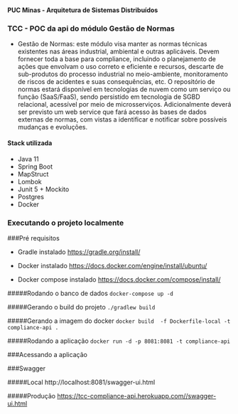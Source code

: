 #### PUC Minas - Arquitetura de Sistemas Distribuídos

### TCC - POC da api do módulo Gestão de Normas

- Gestão de Normas: este módulo visa manter as normas técnicas existentes nas áreas industrial,
  ambiental e outras aplicáveis. Devem fornecer toda a base para compliance, incluindo o planejamento de
  ações que envolvam o uso correto e eficiente e recursos, descarte de sub-produtos do processo industrial
  no meio-ambiente, monitoramento de riscos de acidentes e suas consequências, etc. O repositório de
  normas estará disponível em tecnologias de nuvem como um serviço ou função (SaaS/FaaS), sendo
  persistido em tecnologia de SGBD relacional, acessível por meio de microsserviços. Adicionalmente
  deverá ser previsto um web service que fará acesso às bases de dados externas de normas, com vistas a
  identificar e notificar sobre possíveis mudanças e evoluções.

#### Stack utilizada

- Java 11
- Spring Boot
- MapStruct
- Lombok
- Junit 5 + Mockito
- Postgres
- Docker

### Executando o projeto localmente

###Pré requisitos
- Gradle instalado
  https://gradle.org/install/

- Docker instalado
  https://docs.docker.com/engine/install/ubuntu/

- Docker compose instalado
  https://docs.docker.com/compose/install/

#####Rodando o banco de dados
`docker-compose up -d`

#####Gerando o build do projeto
`./gradlew build`

#####Gerando a imagem do docker
`docker build  -f Dockerfile-local -t compliance-api .`

#####Rodando a aplicação
`docker run -d -p 8081:8081 -t compliance-api`

###Acessando a aplicação

###Swagger

#####Local
http://localhost:8081/swagger-ui.html

#####Produção
https://tcc-compliance-api.herokuapp.com//swagger-ui.html

